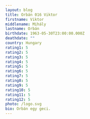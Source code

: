 ```yaml
---
layout: blog
title: Orbán 016 Viktor
firstname: Viktor
middlename: Mihály
lastname: Orbán
birthdate: 1963-05-30T23:00:00.000Z
deathdate: ""
country: Hungary
rating1: 5
rating2: 5
rating3: 5
rating4: 5
rating5: 5
rating6: 5
rating7: 5
rating8: 5
rating9: 5
rating10: 5
rating11: 5
rating12: 5
photo: /logo.svg
bio: Orbán egy geci.
---
```

